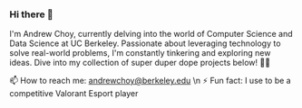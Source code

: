 ### Hi there 👋

I'm Andrew Choy, currently delving into the world of Computer Science and Data Science at UC Berkeley. Passionate about leveraging technology to solve real-world problems, I'm constantly tinkering and exploring new ideas. Dive into my collection of super duper dope projects below! 🚀✨

📫 How to reach me: andrewchoy@berkeley.edu \n
⚡ Fun fact: I use to be a competitive Valorant Esport player 

<!--
**AndrewChoyCS/AndrewChoyCS** is a ✨ _special_ ✨ repository because its `README.md` (this file) appears on your GitHub profile.

Here are some ideas to get you started:

- 🔭 I’m currently working on ...
- 🌱 I’m currently learning ...
- 👯 I’m looking to collaborate on ...
- 🤔 I’m looking for help with ...
- 💬 Ask me about ...
- 📫 How to reach me: ...
- 😄 Pronouns: ...
- ⚡ Fun fact: ...
-->
